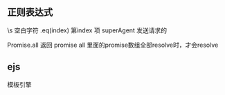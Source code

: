 ## 正则表达式
\s 空白字符
.eq(index) 第index 项
superAgent 发送请求的

Promise.all 返回 promise  all 里面的promise数组全部resolve时，才会resolve

## ejs
模板引擎  